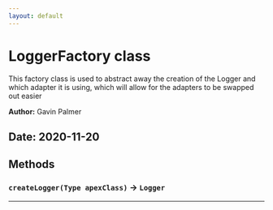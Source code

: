 ```yaml
---
layout: default
---
```

# LoggerFactory class

This factory class is used to abstract away the creation of the Logger and which adapter it is using, which will allow for the adapters to be swapped out easier


**Author:** Gavin Palmer

**Date:** 2020-11-20
---
## Methods
### `createLogger(Type apexClass)` → `Logger`
---
